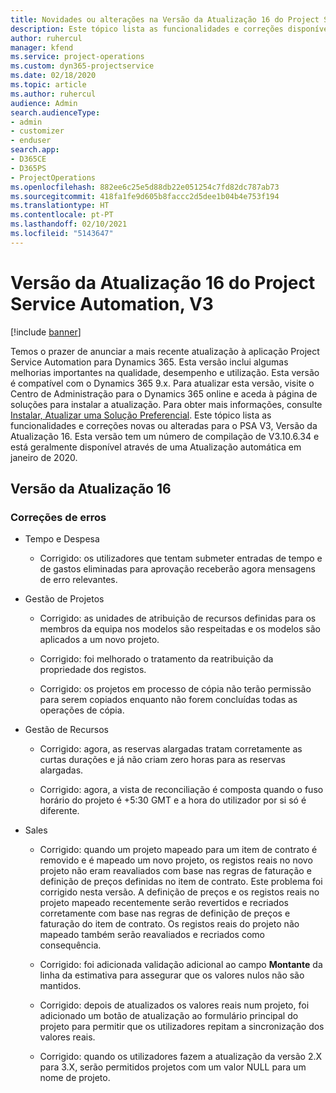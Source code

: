 ```yaml
---
title: Novidades ou alterações na Versão da Atualização 16 do Project Service Automation, V3
description: Este tópico lista as funcionalidades e correções disponíveis no Project Service Automation V3, Versão da Atualização 16, V3.
author: ruhercul
manager: kfend
ms.service: project-operations
ms.custom: dyn365-projectservice
ms.date: 02/18/2020
ms.topic: article
ms.author: ruhercul
audience: Admin
search.audienceType:
- admin
- customizer
- enduser
search.app:
- D365CE
- D365PS
- ProjectOperations
ms.openlocfilehash: 882ee6c25e5d88db22e051254c7fd82dc787ab73
ms.sourcegitcommit: 418fa1fe9d605b8faccc2d5dee1b04b4e753f194
ms.translationtype: HT
ms.contentlocale: pt-PT
ms.lasthandoff: 02/10/2021
ms.locfileid: "5143647"
---
```

# <a name="project-service-automation-update-release-16-v3"></a>Versão da Atualização 16 do Project Service Automation, V3

[!include [banner](../includes/psa-now-project-operations.md)]

Temos o prazer de anunciar a mais recente atualização à aplicação Project Service Automation para Dynamics 365. Esta versão inclui algumas melhorias importantes na qualidade, desempenho e utilização.  Esta versão é compatível com o Dynamics 365 9.x. Para atualizar esta versão, visite o Centro de Administração para o Dynamics 365 online e aceda à página de soluções para instalar a atualização. Para obter mais informações, consulte [Instalar, Atualizar uma Solução Preferencial](https://docs.microsoft.com/dynamics365/project-service/upgrade-psa-home-page).
Este tópico lista as funcionalidades e correções novas ou alteradas para o PSA V3, Versão da Atualização 16. Esta versão tem um número de compilação de V3.10.6.34 e está geralmente disponível através de uma Atualização automática em janeiro de 2020.


## <a name="update-release-16"></a>Versão da Atualização 16

### <a name="bug-fixes"></a>Correções de erros

-   Tempo e Despesa

    -   Corrigido: os utilizadores que tentam submeter entradas de tempo e de gastos eliminadas para aprovação receberão agora mensagens de erro relevantes.

-   Gestão de Projetos

    -   Corrigido: as unidades de atribuição de recursos definidas para os membros da equipa nos modelos são respeitadas e os modelos são aplicados a um novo projeto.

    -   Corrigido: foi melhorado o tratamento da reatribuição da propriedade dos registos.

    -   Corrigido: os projetos em processo de cópia não terão permissão para serem copiados enquanto não forem concluídas todas as operações de cópia.

-   Gestão de Recursos

    -   Corrigido: agora, as reservas alargadas tratam corretamente as curtas durações e já não criam zero horas para as reservas alargadas.

    -   Corrigido: agora, a vista de reconciliação é composta quando o fuso horário do projeto é +5:30 GMT e a hora do utilizador por si só é diferente.

-   Sales

    -   Corrigido: quando um projeto mapeado para um item de contrato é removido e é mapeado um novo projeto, os registos reais no novo projeto não eram reavaliados com base nas regras de faturação e definição de preços definidas no item de contrato. Este problema foi corrigido nesta versão. A definição de preços e os registos reais no projeto mapeado recentemente serão revertidos e recriados corretamente com base nas regras de definição de preços e faturação do item de contrato. Os registos reais do projeto não mapeado também serão reavaliados e recriados como consequência.

    -   Corrigido: foi adicionada validação adicional ao campo **Montante** da linha da estimativa para assegurar que os valores nulos não são mantidos.

    -   Corrigido: depois de atualizados os valores reais num projeto, foi adicionado um botão de atualização ao formulário principal do projeto para permitir que os utilizadores repitam a sincronização dos valores reais.

    -   Corrigido: quando os utilizadores fazem a atualização da versão 2.X para 3.X, serão permitidos projetos com um valor NULL para um nome de projeto.


